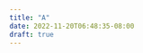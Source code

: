 ```yaml
---
title: "A"
date: 2022-11-20T06:48:35-08:00
draft: true
---
```

<script src="https://d3js.org/d3.v6.min.js"></script>
<div id="div">
<svg width="900" height="640"></svg>
<script>
   const svg = d3.select("#div")
                 .append("svg")
                 .attr("width", "550")
                 .attr("height", "100")
                 .style("background-color", "lightblue")
                 .attr("id", "demo1")

   let rect = d3.select("#demo1")
                .append("rect")
                .attr("x", "200")
                .attr("y", "20")
                .attr("width", "100")
                .attr("height", "70")
                .attr("fill", "orange")
                .attr("stroke", "blue")
                .attr("stroke-width", "3px")
</script>
</div>
